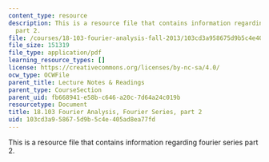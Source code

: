 ```yaml
---
content_type: resource
description: This is a resource file that contains information regarding fourier series
  part 2.
file: /courses/18-103-fourier-analysis-fall-2013/103cd3a958675d9b5c4e405ad8ea77fd_MIT18_103F13_fseries2.pdf
file_size: 151319
file_type: application/pdf
learning_resource_types: []
license: https://creativecommons.org/licenses/by-nc-sa/4.0/
ocw_type: OCWFile
parent_title: Lecture Notes & Readings
parent_type: CourseSection
parent_uid: fb668941-e58b-c646-a20c-7d64a24c019b
resourcetype: Document
title: 18.103 Fourier Analysis, Fourier Series, part 2
uid: 103cd3a9-5867-5d9b-5c4e-405ad8ea77fd
---
```

This is a resource file that contains information regarding fourier series part 2.